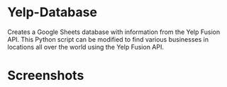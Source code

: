 # Yelp-Database
Creates a Google Sheets database with information from the Yelp Fusion API. 
This Python script can be modified to find various businesses in locations all over the world using the Yelp Fusion API.

# Screenshots
